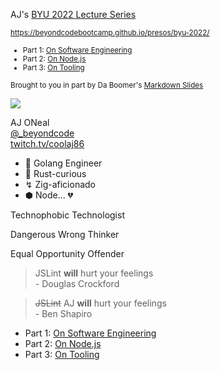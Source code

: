 [comment]: # "THEME = white"
[comment]: # "CODE_THEME = github"
[comment]: # "controls: false"
[comment]: # "keyboard: true"
[comment]: # "markdown: { smartypants: true }"
[comment]: # "hash: false"
[comment]: # "respondToHashChanges: false"

AJ's [BYU 2022 Lecture Series](https://beyondcodebootcamp.github.io/presos/byu-2022/)

[comment]: # "!!!"

<small><a href="https://beyondcodebootcamp.github.io/presos/byu-2022/">https://beyondcodebootcamp.github.io/presos/byu-2022/</a></small>

<small>
<ul>
<li>Part 1: <a href="https://beyondcodebootcamp.github.io/presos/on-software-engineering/">On Software Engineering</a></li>
<li>Part 2: <a href="https://beyondcodebootcamp.github.io/presos/on-node-js/">On Node.js</a></li>
<li>Part 3: <a href="https://beyondcodebootcamp.github.io/presos/on-js-tooling/">On Tooling</a></li>
</ul>
</small>

[comment]: # "!!!"

<small>Brought to you in part by Da Boomer's <a href="https://gitlab.com/da_doomer/markdown-slides.git">Markdown Slides</a></small>

[comment]: # "!!!"

![](https://coolaj86.com/assets/media/coolaj86-2017.jpg)

AJ ONeal <br> [@\_beyondcode](https://twitter.com/@_beyondcode) <br>
[twitch.tv/coolaj86](https://twitch.tv/coolaj86)

[comment]: # "!!!"

-   🐹 Golang Engineer
-   🦀 Rust-curious
-   ↯ Zig-aficionado
-   ⬢ Node... 💔

[comment]: # "!!!"

Technophobic Technologist

Dangerous Wrong Thinker

Equal Opportunity Offender

[comment]: # "!!!"

> JSLint **will** hurt your feelings <br>- Douglas Crockford

[comment]: # "!!!"

> ~~JSLint~~ AJ **will** hurt your feelings <br>- Ben Shapiro

[comment]: # "!!!"

<ul>
<li>Part 1: <a href="https://beyondcodebootcamp.github.io/presos/on-software-engineering/">On Software Engineering</a></li>
<li>Part 2: <a href="https://beyondcodebootcamp.github.io/presos/on-node-js/">On Node.js</a></li>
<li>Part 3: <a href="https://beyondcodebootcamp.github.io/presos/on-js-tooling/">On Tooling</a></li>
</ul>

[comment]: # "!!!"
